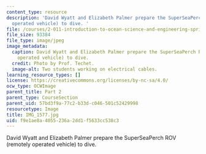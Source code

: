 ```yaml
---
content_type: resource
description: 'David Wyatt and Elizabeth Palmer prepare the SuperSeaPerch ROV (remotely
  operated vehicle) to dive. '
file: /courses/2-011-introduction-to-ocean-science-and-engineering-spring-2006/f9e1ae8a4055236a2dd1f5633cc538c3_IMG_1577.jpg
file_size: 93384
file_type: image/jpeg
image_metadata:
  caption: David Wyatt and Elizabeth Palmer prepare the SuperSeaPerch ROV (remotely
    operated vehicle) to dive.
  credit: Photo by Prof. Techet.
  image-alt: Two students working on electrical cables.
learning_resource_types: []
license: https://creativecommons.org/licenses/by-nc-sa/4.0/
ocw_type: OCWImage
parent_title: Part 2
parent_type: CourseSection
parent_uid: 57bd3f9a-77c2-b33d-c046-501c52429998
resourcetype: Image
title: IMG_1577.jpg
uid: f9e1ae8a-4055-236a-2dd1-f5633cc538c3
---
```

David Wyatt and Elizabeth Palmer prepare the SuperSeaPerch ROV (remotely operated vehicle) to dive. 